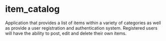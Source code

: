# item_catalog
Application that provides a list of items within a variety of categories as well as provide a user registration and authentication system. Registered users will have the ability to post, edit and delete their own items.
